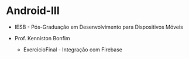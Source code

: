 # Android-III
- IESB - Pós-Graduação em Desenvolvimento para Dispositivos Móveis
- Prof. Kenniston Bonfim

  - ExercicioFinal - Integração com Firebase
